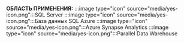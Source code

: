 <Token>**ОБЛАСТЬ ПРИМЕНЕНИЯ:** :::image type="icon" source="media/yes-icon.png":::SQL Server :::image type="icon" source="media/yes-icon.png":::База данных SQL Azure :::image type="icon" source="media/yes-icon.png":::Azure Synapse Analytics :::image type="icon" source="media/yes-icon.png":::Parallel Data Warehouse </Token>


